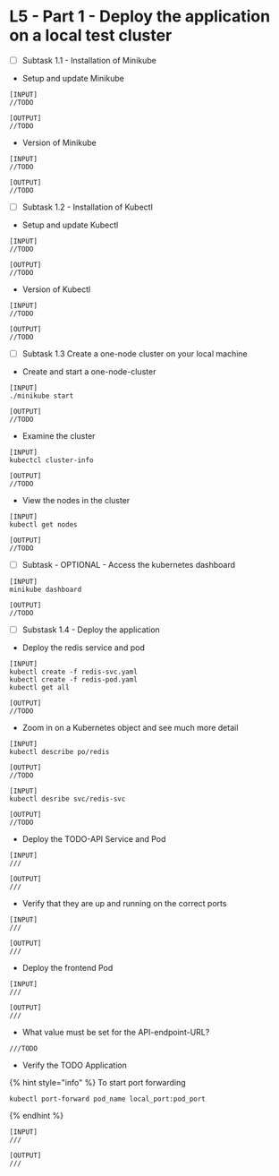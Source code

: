 # L5 - Part 1 - Deploy the application on a local test cluster

* [ ] Subtask 1.1 - Installation of Minikube

<!---->

* Setup and update Minikube

```
[INPUT]
//TODO

[OUTPUT]
//TODO
```

* Version of Minikube

```
[INPUT]
//TODO

[OUTPUT]
//TODO
```

* [ ] Subtask 1.2 - Installation of Kubectl

<!---->

* Setup and update Kubectl

```
[INPUT]
//TODO

[OUTPUT]
//TODO
```

* Version of Kubectl

```
[INPUT]
//TODO

[OUTPUT]
//TODO
```

* [ ] Subtask 1.3 Create a one-node cluster on your local machine

<!---->

* Create and start a one-node-cluster

```
[INPUT]
./minikube start

[OUTPUT]
//TODO
```

* Examine the cluster

```
[INPUT]
kubectcl cluster-info

[OUTPUT]
//TODO
```

* View the nodes in the cluster

```
[INPUT]
kubectl get nodes

[OUTPUT]
//TODO
```

* [ ] Subtask - OPTIONAL - Access the kubernetes dashboard

```
[INPUT]
minikube dashboard

[OUTPUT]
//TODO
```

* [ ] Substask 1.4 - Deploy the application

<!---->

* Deploy the redis service and pod

```
[INPUT]
kubectl create -f redis-svc.yaml
kubectl create -f redis-pod.yaml
kubectl get all

[OUTPUT]
//TODO
```

* Zoom in on a Kubernetes object and see much more detail

```
[INPUT]
kubectl describe po/redis

[OUTPUT]
//TODO
```

```
[INPUT]
kubectl desribe svc/redis-svc

[OUTPUT]
//TODO
```

* Deploy the TODO-API Service and Pod

```
[INPUT]
///

[OUTPUT]
///
```

* Verify that they are up and running on the correct ports

```
[INPUT]
///

[OUTPUT]
///
```

* Deploy the frontend Pod

```
[INPUT]
///

[OUTPUT]
///
```

* What value must be set for the API-endpoint-URL?

```
///TODO
```

* Verify the TODO Application

{% hint style="info" %}
To start port forwarding

```
kubectl port-forward pod_name local_port:pod_port
```
{% endhint %}

```
[INPUT]
///

[OUTPUT]
///
```
